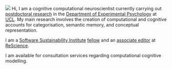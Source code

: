 <p><img src="//avatars3.githubusercontent.com/u/5082092?v=3&amp;s=460">
Hi, I am a cognitive computational neuroscientist currently carrying out <a href="http://bradlove.org/lab#postdocs">postdoctoral research</a> in the <a href="//www.ucl.ac.uk/pals/research/experimental-psychology/">Department of Experimental Psychology</a> at <a href="//www.ucl.ac.uk/">UCL</a>. My main research involves the creation of computational and cognitive accounts for categorisation, semantic memory, and conceptual representation.</p>

<p>I am a <a href="//www.software.ac.uk/">Software Sustainability Institute</a> <a href="//software.ac.uk/fellows/olivia-guest">fellow</a> and an <a href="//rescience.github.io/board/">associate editor</a> at <a href="//rescience.github.io/">ReScience</a>.</p>

<p>I am available for consultation services regarding computational cognitive modelling.</p>
